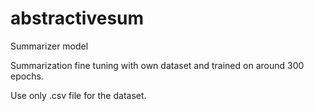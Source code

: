 # abstractivesum
Summarizer model

Summarization fine tuning with own dataset and trained
on around 300 epochs.

Use only .csv file for the dataset.
